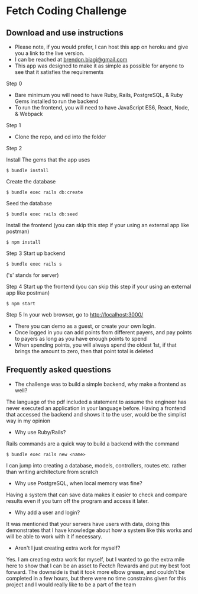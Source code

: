 # Fetch Coding Challenge ###
## Download and use instructions

- Please note, if you would prefer, I can host this app on heroku and give you a link to the live version. 
- I can be reached at brendon.biagi@gmail.com
- This app was designed to make it as simple as possible for anyone to see that it satisfies the requirements

Step 0

 - Bare minimum you will need to have Ruby, Rails, PostgreSQL, & Ruby Gems installed to run the backend
 - To run the frontend, you will need to have JavaScript ES6, React, Node, & Webpack 

 Step 1

- Clone the repo, and cd into the folder

 Step 2

Install The gems that the app uses
```
$ bundle install
```
Create the database
```
$ bundle exec rails db:create
```
Seed the database
```
$ bundle exec rails db:seed
```
Install the frontend (you can skip this step if your using an external app like postman) 
```
$ npm install
```
Step 3
Start up backend
```
$ bundle exec rails s
```
('s' stands for server)

Step 4
Start up the frontend (you can skip this step if your using an external app like postman) 
```
$ npm start
```
Step 5
In your web browser, go to [http://localhost:3000/](http://localhost:3000/)

- There you can demo as a guest, or create your own login. 
- Once logged in you can add points from different payers, and pay points to payers as long as you have enough points to spend
- When spending points, you will always spend the oldest 1st, if that brings the amount to zero, then that point total is deleted

## Frequently asked questions

- The challenge was to build a simple backend, why make a frontend as well?

The language of the pdf included a statement to assume the engineer has never executed an application in your language before. Having a frontend that accessed the backend and shows it to the user, would be the simplist way in my opinion

- Why use Ruby/Rails?

Rails commands are a quick way to build a backend with the command
```
$ bundle exec rails new <name>
```
I can jump into creating a database, models, controllers, routes etc.  rather than writing architecture from scratch

- Why use PostgreSQL, when local memory was fine?

Having a system that can save data makes it easier to check and compare results even if you turn off the program and access it later. 

- Why add a user and login?

It was mentioned that your servers have users with data, doing this demonstrates that I have knowledge about how a system like this works and will be able to work with it if necessary.

- Aren't I just creating extra work for myself?

Yes. I am creating extra work for myself, but I wanted to go the extra mile here to show that I can be an asset to Fectch Rewards and put my best foot forward. The downside is that it took more elbow grease, and couldn't be completed in a few hours, but there were no time constrains given for this project and I would really like to be a part of the team
